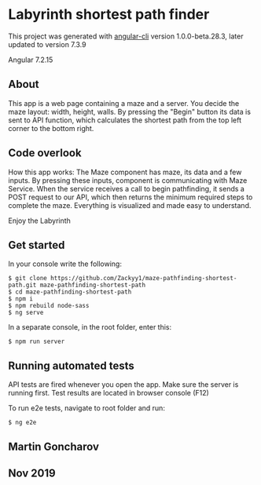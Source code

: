 # Labyrinth shortest path finder

This project was generated with [angular-cli](https://github.com/angular/angular-cli) version 1.0.0-beta.28.3, later updated to version 7.3.9

Angular 7.2.15

## About

This app is a web page containing a maze and a server. You decide the maze layout: width, height, walls. By pressing the "Begin" button its data is sent to API function, which calculates the shortest path from the top left corner to the bottom right.

## Code overlook

How this app works:
The Maze component has maze, its data and a few inputs. By pressing these inputs, component is communicating with Maze Service.
When the service receives a call to begin pathfinding, it sends a POST request to our API, which then returns the minimum required
steps to complete the maze.
Everything is visualized and made easy to understand.

Enjoy the Labyrinth

## Get started

In your console write the following:
```
$ git clone https://github.com/Zackyy1/maze-pathfinding-shortest-path.git maze-pathfinding-shortest-path
$ cd maze-pathfinding-shortest-path
$ npm i
$ npm rebuild node-sass
$ ng serve
```

In a separate console, in the root folder, enter this:
```
$ npm run server
```

## Running automated tests

API tests are fired whenever you open the app. Make sure the server is running first.
Test results are located in browser console (F12)


To run e2e tests, navigate to root folder and run:
```
$ ng e2e
```

## Martin Goncharov
## Nov 2019
